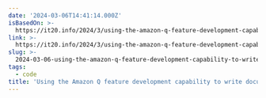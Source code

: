 ```yaml
---
date: '2024-03-06T14:41:14.000Z'
isBasedOn: >-
  https://it20.info/2024/3/using-the-amazon-q-feature-development-capability-to-produce-documentation/
link: >-
  https://it20.info/2024/3/using-the-amazon-q-feature-development-capability-to-produce-documentation/
slug: >-
  2024-03-06-using-the-amazon-q-feature-development-capability-to-write-documentation-or
tags:
  - code
title: 'Using the Amazon Q feature development capability to write documentation | '
---
```


